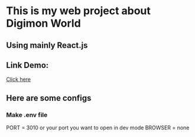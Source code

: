 # This is my web project about Digimon World

## Using mainly React.js

## Link Demo:

[Click here](https://tanphat97.com/home)

## Here are some configs

### Make .env file

PORT = 3010 or your port you want to open in dev mode
BROWSER = none
